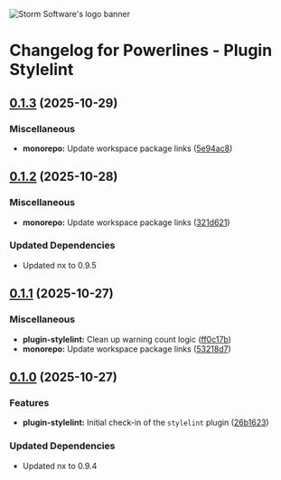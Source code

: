 ![Storm Software's logo banner](https://public.storm-cdn.com/brand-banner.png)

# Changelog for Powerlines - Plugin Stylelint

## [0.1.3](https://github.com/storm-software/powerlines/releases/tag/plugin-stylelint%400.1.3) (2025-10-29)

### Miscellaneous

- **monorepo:** Update workspace package links
  ([5e94ac8](https://github.com/storm-software/powerlines/commit/5e94ac8))

## [0.1.2](https://github.com/storm-software/powerlines/releases/tag/plugin-stylelint%400.1.2) (2025-10-28)

### Miscellaneous

- **monorepo:** Update workspace package links
  ([321d621](https://github.com/storm-software/powerlines/commit/321d621))

### Updated Dependencies

- Updated nx to 0.9.5

## [0.1.1](https://github.com/storm-software/powerlines/releases/tag/plugin-stylelint%400.1.1) (2025-10-27)

### Miscellaneous

- **plugin-stylelint:** Clean up warning count logic
  ([ff0c17b](https://github.com/storm-software/powerlines/commit/ff0c17b))
- **monorepo:** Update workspace package links
  ([53218d7](https://github.com/storm-software/powerlines/commit/53218d7))

## [0.1.0](https://github.com/storm-software/powerlines/releases/tag/plugin-stylelint%400.1.0) (2025-10-27)

### Features

- **plugin-stylelint:** Initial check-in of the `stylelint` plugin
  ([26b1623](https://github.com/storm-software/powerlines/commit/26b1623))

### Updated Dependencies

- Updated nx to 0.9.4
